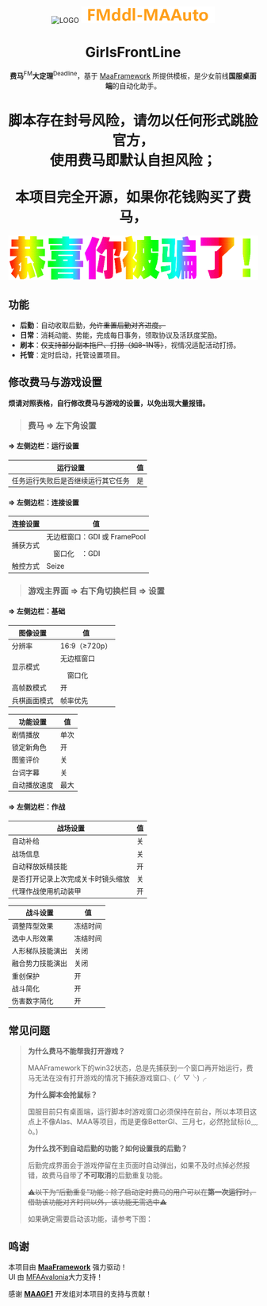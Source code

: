 <!-- markdownlint-disable MD033 MD041 -->
<div align="center">
  <img alt="LOGO" src="./assets/images/logo/FMddl-logo_1280×1280.png" width="256" height="256" />

<img alt="Name" src="./assets/images/Name.png" width="270" height="33" />

# GirlsFrontLine

</div>

<div align="center">

**费马**<sup>FM</sup>**大定理**<sup>Deadline</sup>，基于 [MaaFramework](https://github.com/MaaXYZ/MaaFramework) 所提供模板，是少女前线**国服桌面端**的自动化助手。

# 脚本存在封号风险，请勿以任何形式跳脸官方，<br>使用费马即默认自担风险；<br><br>本项目完全开源，如果你花钱购买了费马，
<img alt="YOUARETREATED" src="./assets/images/youaretreated.gif" />

</div>

## 功能

- **后勤**：自动收取后勤，~~允许重置后勤对齐进度。~~
- **日常**：消耗动能、势能，完成每日事务，领取协议及活跃度奖励。
- **刷本**：~~仅支持部分副本拖尸、打捞（如8-1N等）~~，视情况适配活动打捞。
- **托管**：定时启动，托管设置项目。

## 修改费马与游戏设置

**烦请对照表格，自行修改费马与游戏的设置，以免出现大量报错。**

> ### 费马 => 左下角设置

#### => 左侧边栏：运行设置

| 运行设置                            | 值   |
| ----------------------------------- | ---- |
| 任务运行失败后是否继续运行其它任务    | 是 |

#### => 左侧边栏：连接设置

| 连接设置                            | 值   |
| ----------------------------------- | ---- |
| 捕获方式                             | 无边框窗口：GDI 或 FramePool</p>　窗口化　：GDI |
| 触控方式                             |  Seize  |

> ### 游戏主界面 => 右下角切换栏目 => 设置

#### => 左侧边栏：基础

| 图像设置                            | 值   |
| ----------------------------------- | ---- |
| 分辨率                               | 16:9（≥720p） |
| 显示模式                             | 无边框窗口</p>　窗口化 |
| 高帧数模式                           | 开 |
| 兵棋画面模式                         | 帧率优先 |

| 功能设置                            | 值   |
| ----------------------------------- | ---- |
| 剧情播放                            | 单次 |
| 锁定新角色                          | 开 |
| 图鉴评价                            | 关 |
| 台词字幕                            | 关 |
| 自动播放速度                        | 最大 |

#### => 左侧边栏：作战

| 战场设置                            | 值   |
| ----------------------------------- | ---- |
| 自动补给                            | 关 |
| 战场信息                            | 关 |
| 自动释放妖精技能                     | 开 |
| 是否打开记录上次完成关卡时镜头缩放    | 关 |
| 代理作战使用机动装甲                 | 开 |

| 战斗设置                            | 值   |
| ----------------------------------- | ---- |
| 调整阵型效果                        | 冻结时间 |
| 选中人形效果                        | 冻结时间 |
| 人形梯队技能演出                    | 关闭 |
| 融合势力技能演出                    | 关闭 |
| 重创保护                            | 开 |
| 战斗简化                            | 开 |
| 伤害数字简化                        | 开 |

## 常见问题

> **为什么费马不能帮我打开游戏？**<p>
MAAFramework下的win32状态，总是先捕获到一个窗口再开始运行，费马无法在没有打开游戏的情况下捕获游戏窗口╮(╯▽╰)╭</p>
> **为什么脚本会抢鼠标？**<p>
国服目前只有桌面端，运行脚本时游戏窗口必须保持在前台，所以本项目这点上不像Alas、MAA等项目，而是更像BetterGI、三月七，必然抢鼠标(ó﹏ò｡)</p>
> **为什么找不到自动后勤的功能？如何设置我的后勤？**<p>
后勤完成界面会于游戏停留在主页面时自动弹出，如果不及时点掉必然报错，故费马自带了**不可取消**的后勤重复功能。<p>
~~⚠️以下为“后勤重复”功能：除了启动定时费马的用户可以在**第一次运行**时，借助该功能对齐时间以外，该功能无需选中⚠️<p>
如果确定需要启动该功能，请参考下图：~~</p>

## 鸣谢

本项目由 **[MaaFramework](https://github.com/MaaXYZ/MaaFramework)** 强力驱动！  
UI 由 [MFAAvalonia](https://github.com/SweetSmellFox/MFAAvalonia)大力支持！

感谢 **[MAAGF1](https://github.com/LeonNagant/MaaGF1_Test)** 开发组对本项目的支持与贡献！